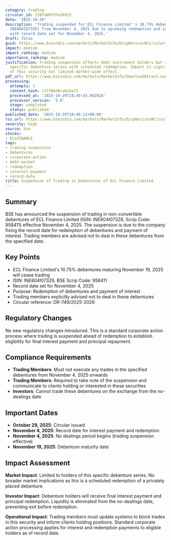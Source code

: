 ```yaml
---
category: trading
circular_id: 228fa06fd7e20915
date: '2025-10-29'
description: 'Trading suspended for ECL Finance Limited''s 10.75% debentures (ISIN:
  INE804I073Z6) from November 4, 2025 due to upcoming redemption and interest payment
  with record date set for November 4, 2025.'
draft: false
guid: https://www.bseindia.com/markets/MarketInfo/DispNoticesNCirculars.aspx?Noticeid={4C9F68D0-1E5D-4C89-B14E-26A08B812C77}&noticeno=20251029-13&dt=10/29/2025&icount=13&totcount=60&flag=0
impact: medium
impact_ranking: medium
importance_ranking: medium
justification: Trading suspension affects debt instrument holders but is limited to
  specific debenture series with scheduled redemption. Impact is significant for holders
  of this security but limited market-wide effect.
pdf_url: https://www.bseindia.com/markets/MarketInfo/DownloadAttach.aspx?id=20251029-13&attachedId=
processing:
  attempts: 1
  content_hash: c37f8bd0ca6cba72
  processed_at: '2025-10-29T18:49:43.682818'
  processor_version: '2.0'
  stage: completed
  status: published
published_date: '2025-10-29T10:40:12+00:00'
rss_url: https://www.bseindia.com/markets/MarketInfo/DispNoticesNCirculars.aspx?Noticeid={4C9F68D0-1E5D-4C89-B14E-26A08B812C77}&noticeno=20251029-13&dt=10/29/2025&icount=13&totcount=60&flag=0
severity: high
source: bse
stocks:
- ECLFINANCE
tags:
- trading-suspension
- debentures
- corporate-action
- debt-market
- redemption
- interest-payment
- record-date
title: Suspension of Trading in Debentures of ECL Finance Limited
---
```


## Summary

BSE has announced the suspension of trading in non-convertible debentures of ECL Finance Limited (ISIN: INE804I073Z6, Scrip Code: 958411) effective November 4, 2025. The suspension is due to the company fixing the record date for redemption of debentures and payment of interest. Trading members are advised not to deal in these debentures from the specified date.

## Key Points

- ECL Finance Limited's 10.75% debentures maturing November 19, 2025 will cease trading
- ISIN: INE804I073Z6, BSE Scrip Code: 958411
- Record date set for November 4, 2025
- Purpose: Redemption of debentures and payment of interest
- Trading members explicitly advised not to deal in these debentures
- Circular reference: DR-749/2025-2026

## Regulatory Changes

No new regulatory changes introduced. This is a standard corporate action process where trading is suspended ahead of redemption to establish eligibility for final interest payment and principal repayment.

## Compliance Requirements

- **Trading Members**: Must not execute any trades in the specified debentures from November 4, 2025 onwards
- **Trading Members**: Required to take note of the suspension and communicate to clients holding or interested in these securities
- **Investors**: Cannot trade these debentures on the exchange from the no-dealings date

## Important Dates

- **October 29, 2025**: Circular issued
- **November 4, 2025**: Record date for interest payment and redemption
- **November 4, 2025**: No dealings period begins (trading suspension effective)
- **November 19, 2025**: Debenture maturity date

## Impact Assessment

**Market Impact**: Limited to holders of this specific debenture series. No broader market implications as this is a scheduled redemption of a privately placed debenture.

**Investor Impact**: Debenture holders will receive final interest payment and principal redemption. Liquidity is eliminated from the no-dealings date, preventing exit before redemption.

**Operational Impact**: Trading members must update systems to block trades in this security and inform clients holding positions. Standard corporate action processing applies for interest and redemption payments to eligible holders as of record date.